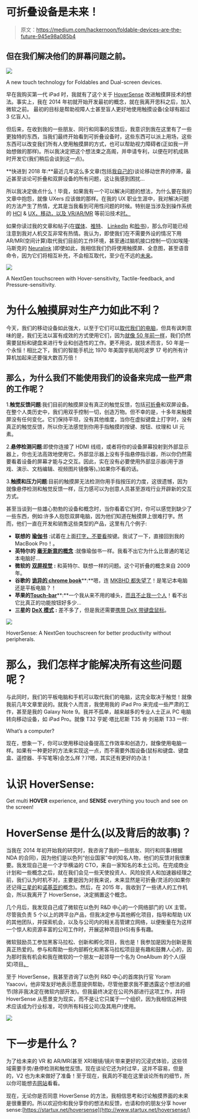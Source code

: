 # 可折叠设备是未来！

> 原文：<https://medium.com/hackernoon/foldable-devices-are-the-future-945e98a085b4>

## 但在我们解决他们的屏幕问题之前。

![](img/421f9af0857b51f9d51ee8665e14340c.png)

A new touch technology for Foldables and Dual-screen devices.

早在我购买第一代 iPad 时，我就有了这个关于 [HoverSense](https://www.startux.net/hoversense/) 改进触摸屏技术的想法。事实上，我在 2014 年初就开始开发最初的概念，就在我离开思科之后，加入微软之前。
最初的目标是帮助视障人士甚至盲人更好地使用触摸设备(全球有超过 3 亿盲人)。

但后来，在收到我的一些朋友、同行和同事的反馈后，我意识到我在这里有了一些更独特的东西，当我们最终开始看到可折叠设备时，这些东西可以派上用场，这些东西可以改变我们所有人使用触摸屏的方式，也可以帮助视力障碍者(正如我一开始想做的那样)。所以我决定把这个想法束之高阁，并申请专利，以便在时机成熟时开发它(我们稍后会谈到这一点)。

**快进到 2018 年:**最近几年这么多文章(包括[我自己的](/adventures-in-consumer-technology/smartphones-will-replace-pcs-soon-541b5c8a4f48))谈论移动世界的停滞，最近甚至谈论可折叠和双屏设备的所有问题，这让我感到困扰…

所以我决定做点什么！毕竟，如果我有一个可以解决问题的想法，为什么要在我的文章中抱怨，就像 UXers 应该做的那样。在我的 UX 职业生涯中，我对解决问题的方法产生了热情，尤其是当我看到可用性问题的时候。特别是当涉及到操作系统的 [HCI](https://hackernoon.com/tagged/Hci) & [UX，移动，以及 VR/AR/MR](https://uxplanet.org/apple-its-time-to-merge-ios-with-macos-4f04c947c19d) 等前沿技术[时。](/adventures-in-consumer-technology/design-and-develop-for-ar-mr-ed752e8b74ba)

如果你读过我的文章和帖子(在[媒体](/@4Barel/apple-its-time-to-merge-ios-with-macos-4f04c947c19d)、[推特](https://twitter.com/4Barel)、 [LinkedIn](https://www.linkedin.com/in/abarel/) 和[脸书](https://www.facebook.com/startux.net))，那么你可能已经注意到我对人机交互非常有热情。我认为，即使我们在不需要外设的情况下用 AR/MR(空间计算)取代我们目前的工作环境，甚至通过脑机接口控制一切(如埃隆·马斯克的 [Neuralink](https://www.neuralink.com/) )即使如此，我相信我们仍将使用触摸屏、全息图，甚至语音命令，因为它们将相互补充，不会相互取代，至少在不远的[未来](https://hackernoon.com/tagged/future)。

![](img/4cb7fafc5660a8f205546b60642b1180.png)

A NextGen touchscreen with Hover-sensitivity, Tactile-feedback, and Pressure-sensitivity.

# 为什么触摸屏对生产力如此不利？

今天，我们的移动设备如此强大，以至于它们可以[取代我们的电脑](https://uxplanet.org/creative-people-ux-ui-fed-the-future-is-now-6095a7a1440c)，但具有讽刺意味的是，我们无法以富有成效的方式使用它们，因为[就像 50 年前一样](http://www.computinghistory.org.uk/det/613/the-history-of-the-computer-mouse/)，我们仍然需要鼠标和键盘来进行专业和创造性的工作。更不用说，就技术而言，50 年是一个永恒！相比之下，我们的智能手机比 1970 年美国宇航局阿波罗 17 号的所有计算机加起来还要强大数百万倍！

## 那么，为什么我们不能使用我们的设备来完成一些严肃的工作呢？

1.**触觉反馈问题**:我们目前的触摸屏没有真正的触觉反馈，包括[可折叠](https://hackernoon.com/tagged/foldable)和双屏设备。在整个人类历史中，我们用双手控制一切，创造万物。但不幸的是，十多年来触摸屏没有任何变化。它们保持平坦，没有其他维度，当你在虚拟键盘上打字时，没有真正的触觉反馈，所以你无法感觉到你用手指触摸的按键、按钮、纹理和 UI 元素。

2.**悬停检测问题**:即使你连接了 HDMI 线缆，或者将你的设备屏幕投射到外部显示器上，你也无法高效地使用它。外部显示器上没有手指悬停指示器，所以你仍然需要看着设备的屏幕才能与之交互。因此，实在没有必要使用外部显示器(用于游戏、演示、文档编辑、视频图片镜像等)。)如果你不看的话。

3.**触摸和压力问题**:目前的触摸屏无法检测你用手指按压的力度，这很遗憾，因为就像悬停检测和触觉反馈一样，压力感可以为创意人员甚至游戏行业开辟新的交互方式。

甚至当谈到一些雄心勃勃的设备和概念时，当你看着它们时，你可以感觉到缺少了一些东西，例如:许多人抱怨双屏电脑，因为他们知道在触摸屏上很难打字。然而，他们一直在开发和销售这些类型的产品，这里有几个例子:

*   **联想的** [**瑜伽书**](https://www.theverge.com/2018/10/25/18019840/lenovo-yoga-book-c930-review-e-ink-tablet-laptop-windows) :试着在上面[打字，不要看](https://www.reddit.com/r/yogabook/comments/5xwe58/does_anybody_do_a_lot_of_typing_on_their_yoga_book/)按键。我试了一下，直接回到我的 MacBook Pro！。
*   **英特尔的** [**毫无新意的概念**](https://www.theverge.com/2018/10/18/17993690/intel-computer-concept-copper-harbor-tiger-rapids-dual-screen-pc-prototype?fbclid=IwAR1dtpO8yFngjL06vjby1NgSwB6QtTGg25380XkjcNjv9kaqRq8_PpfEIbk) :就像瑜伽书一样。我看不出它为什么比普通的笔记本电脑好…
*   **微软的** [**双屏视觉**](https://www.theverge.com/2019/3/4/18249679/microsoft-windows-lite-dual-screen-devices-chromebooks-report?fbclid=IwAR0aPgVUjFqPXwUn19YqlaI8oDSJNQL9i5I5PfMcCoL-bVZRlTJ20_BULH4) **:** 和英特尔、联想一样的问题。这个可折叠的概念来自 2009 年。
*   **谷歌的** [**诡异的 chrome book**](https://www.google.com/chromebook/device/google-pixel-slate/)**:**嗯，连 [MKBHD 都失望了](https://youtu.be/Ja_GMU7-sjs)！是笔记本电脑还是平板电脑？！
*   **苹果的**[**Touch-bar**](https://9to5mac.com/2018/10/19/touch-bar-a-gimmick/)**:**一个我从来不用的噱头，[而且不止我一个人](https://youtu.be/ssomTi96Pc4)！看不出它比真正的功能按钮好多少…
*   **三星的** [**DeX 模式**](https://www.theverge.com/2018/8/13/17675072/galaxy-note-smartphone-software-feature-history-computer) **:** 差不多了，但是我还需要[携带 DeX 带键盘鼠标](https://youtu.be/7ICP6aI7EK8)。

![](img/35dc9a2c47c9dd901703783bbb4a5bc5.png)

HoverSense: A NextGen touchscreen for better productivity without peripherals.

# 那么，我们怎样才能解决所有这些问题呢？

与此同时，我们的平板电脑和手机可以取代我们的电脑，这完全取决于触觉！就像我前几年文章里说的。就我个人而言，我使用我的 iPad Pro 来完成一些严肃的工作，甚至是我的 Galaxy Note 9。我并不孤单，越来越多的专业人士正从 PC 电脑转向移动设备，如 iPad Pro。就像 T32 亨妮·塔比尼斯 T35 肯·刘易斯 T33 一样:

What’s a computer?

现在，想象一下，你可以使用移动设备提高工作效率和创造力，就像使用电脑一样。如果有一种更好的方法来实现这一点，而不需要外围设备(鼠标和键盘、键盘盒、遥控器、手写笔等)会怎么样？)?嗯，其实还有更好的办法！

# 认识 HoverSense:

Get multi **HOVER** experience, and **SENSE** everything you touch and see on the screen!

# HoverSense 是什么(以及背后的故事)？

当我在 2014 年初开始我的研究时，我咨询了我的一些朋友、同行和同事(根据 NDA 的合同)，因为他们是以色列“创业国家”中的知名人物，他们的反馈对我很重要。我发现自己是一个才华横溢的 CTO，来自一家知名的本土公司。在完成商业计划和一些概念之后，就在我们会见一些天使投资人、风险投资人和加速器经理之前，我们认为时机不对，主要是因为对我来说，未来显然是可折叠/灵活的(如果你还记得[三星的](https://youtu.be/HU2nG9qy6vs)和[诺基亚的](https://youtu.be/qEs8HQIa9Nc)概念)。然后，在 2015 年，我收到了一些诱人的工作机会，所以我离开了 HoverSense，决定搁置这个概念。

几个月后，我发现自己成了微软在以色列 R&D 中心的一个网络部门的 UX 主管。尽管我负责 5 个以上的跨平台产品，但我决定参与其他孵化项目，指导和帮助 UX 的其他团队，并探索机会，以及与公司内的相关高管建立网络，以便衡量在为这样一个惊人和资源丰富的公司工作时，开展这种项目(HS)有多有趣。

微软鼓励员工参加黑客马拉松、创新和孵化项目，我也是！我参加是因为创新是我真正热爱的。参与和帮助一些内部孵化和黑客马拉松项目是有趣和鼓舞人心的，因为那时我有机会和我在微软的一个朋友一起领导一个名为 OneAlbum 的个人(获奖)项目[。](http://www.avi-b.com/portfolio/onealbum-one-place-for-all-of-your-photos/)

至于 HoverSense，我甚至咨询了以色列 R&D 中心的首席执行官 Yoram Yaacovi，他非常友好地表示愿意提供帮助，尽管他要求我不要透露这个想法的细节(除非我决定在微软内部开发)。但我最终决定在公司外部进行这项工作，并将 HoverSense 从愿景变为现实，而不是让它只属于一个组织，因为我相信这种技术应该成为行业标准，可供所有科技公司(及其用户)使用。

![](img/a69b645bbe2e8cdf8127b53d9299dc5d.png)

# 下一步是什么？

为了给未来的 VR 和 AR/MR(甚至 XR)眼镜/镜片带来更好的沉浸式体验，这些领域需要手势/悬停检测和触觉反馈。现在谈论它还为时过早，这并不容易，但是的，V2 也为未来做好了准备！至于现在，我真的不能在这里谈论所有的细节，所以你可能想去[网站](https://www.startux.net/hoversense/)看看。

现在，无论你是否同意 HoverSense 的方法，我相信思考和讨论触摸界面的未来是很重要的。所以欢迎你和我分享你的想法和反馈，也请和你的朋友分享 hover sense:[https://startux.net/hoversense](http://www.startux.net/hoversense/)